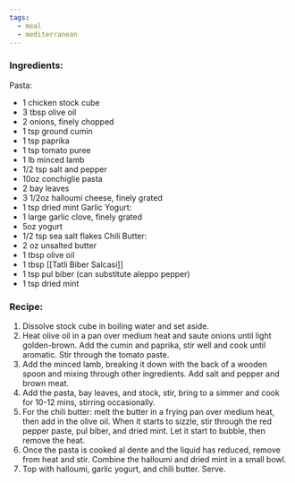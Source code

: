 ```yaml
---
tags:
  - meal
  - mediterranean
---
```

### Ingredients:
Pasta:
- 1 chicken stock cube
- 3 tbsp olive oil
- 2 onions, finely chopped
- 1 tsp ground cumin
- 1 tsp paprika
- 1 tsp tomato puree
- 1 lb minced lamb
- 1/2 tsp salt and pepper
- 10oz conchiglie pasta
- 2 bay leaves
- 3 1/2oz halloumi cheese, finely grated
- 1 tsp dried mint
Garlic Yogurt:
- 1 large garlic clove, finely grated
- 5oz yogurt
- 1/2 tsp sea salt flakes
Chili Butter: 
- 2 oz unsalted butter
- 1 tbsp olive oil
- 1 tbsp [[Tatli Biber Salcasi]]
- 1 tsp pul biber (can substitute aleppo pepper)
- 1 tsp dried mint

### Recipe:
1. Dissolve stock cube in boiling water and set aside.
2. Heat olive oil in a pan over medium heat and saute onions until light golden-brown. Add the cumin and paprika, stir well and cook until aromatic. Stir through the tomato paste.
3. Add the minced lamb, breaking it down with the back of a wooden spoon and mixing through other ingredients. Add salt and pepper and brown meat.
4. Add the pasta, bay leaves, and stock, stir, bring to a simmer and cook for 10-12 mins, stirring occasionally. 
5. For the chili butter: melt the butter in a frying pan over medium heat, then add in the olive oil. When it starts to sizzle, stir through the red pepper paste, pul biber, and dried mint. Let it start to bubble, then remove the heat. 
6. Once the pasta is cooked al dente and the liquid has reduced, remove from heat and stir. Combine the halloumi and dried mint in a small bowl. 
7. Top with halloumi, garlic yogurt, and chili butter. Serve. 